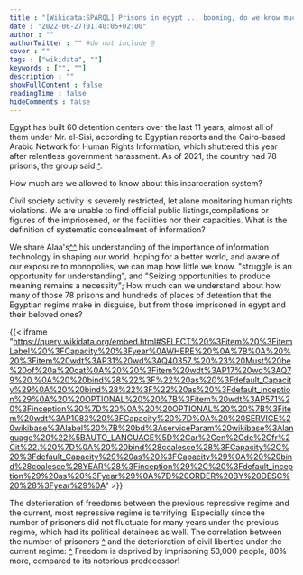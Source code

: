 ```yaml
---
title : "[Wikidata:SPARQL] Prisons in egypt ... booming, do we know much about them?"
date : "2022-06-27T01:40:05+02:00"
author : ""
authorTwitter : "" #do not include @
cover : ""
tags : ["wikidata", ""]
keywords : ["", ""]
description : ""
showFullContent : false
readingTime : false
hideComments : false
---
```


Egypt has built 60 detention centers over the last 11 years, almost all of them under Mr. el-Sisi, according to Egyptian reports and the Cairo-based Arabic Network for Human Rights Information, which shuttered this year after relentless government harassment. As of 2021, the country had 78 prisons, the group said.[^](https://www.nytimes.com/2022/08/08/world/middleeast/egypts-prisons-conditions.html#:~:text=Egypt%20has%20built%2060%20detention,78%20prisons%2C%20the%20group%20said. "‘A Slow Death’: Egypt’s Political Prisoners Recount Horrific Conditions").

How much are we allowed to know about this incarceration system?

Civil society activity is severely restricted, let alone monitoring human rights violations. We are unable to find official public listings,compilations or figures of the impriosened, or the facilities nor their capacities. What is the definition of systematic concealment of information?

We share Alaa's[^](https://www.accessnow.org/letter-alaa-abd-el-fattah-unlike-not-defeated-yet/)[^](https://www.madamasr.com/en/2017/04/18/opinion/u/a-profile-of-the-activist-outside-his-prison/) his understanding of the importance of information technology in shaping our world. hoping for a better world, and aware of our exposure to monopolies, we can map how little we know. "struggle is an opportunity for understanding", and "Seizing opportunities to produce meaning remains a necessity"; How much can we understand about how many of those 78 prisons and hundreds of places of detention that the Egyptian regime make in disguise, but from those imprisoned in egypt and their beloved ones?


{{< iframe "https://query.wikidata.org/embed.html#SELECT%20%3Fitem%20%3FitemLabel%20%3FCapacity%20%3Fyear%0AWHERE%20%0A%7B%0A%20%20%3Fitem%20wdt%3AP31%20wd%3AQ40357.%20%23%20Must%20be%20of%20a%20cat%0A%20%20%3Fitem%20wdt%3AP17%20wd%3AQ79%20.%0A%20%20bind%28%22%3F%22%20as%20%3Fdefault_Capacity%29%0A%20%20bind%28%22%3F%22%20as%20%3Fdefault_inception%29%0A%20%20OPTIONAL%20%20%7B%3Fitem%20wdt%3AP571%20%3Finception%20%7D%20%0A%20%20OPTIONAL%20%20%7B%3Fitem%20wdt%3AP1083%20%3FCapacity%20%7D%0A%20%20SERVICE%20wikibase%3Alabel%20%7B%20bd%3AserviceParam%20wikibase%3Alanguage%20%22%5BAUTO_LANGUAGE%5D%2Car%2Cen%2Cde%2Cfr%2Cit%22.%20%7D%0A%20%20bind%28coalesce%28%3FCapacity%2C%20%3Fdefault_Capacity%29%20as%20%3FCapacity%29%0A%20%20bind%28coalesce%28YEAR%28%3Finception%29%2C%20%3Fdefault_inception%29%20as%20%3Fyear%29%0A%7D%20ORDER%20BY%20DESC%20%28%3Fyear%29%0A" >}}


The deterioration of freedoms between the previous repressive regime and the current, most repressive regime is terrifying. Especially since the number of prisoners did not fluctuate for many years under the previous regime, which had its political detainees as well. The correlation between the number of prisoners [^](https://www.prisonstudies.org/country/egypt "World Prison Brief|Egypt - (c.66,000 in 2011, c.119,000 in 2021)") and the deterioration of civil liberties under the current regime: [^](https://www.prisonstudies.org/country/egypt "World Prison Brief|Egypt - (Prison population rate (per 100,000 of national population) increased by 41% (83 in 2011,117 in 2021)") Freedom is deprived by imprisoning 53,000 people, 80% more, compared to its notorious predecessor!
